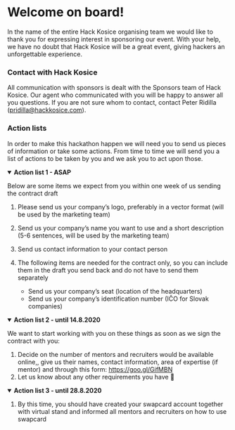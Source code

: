 # Welcome on board!

In the name of the entire Hack Kosice organising team we would like to thank you for expressing interest in sponsoring our event. With your help, we have no doubt that Hack Kosice will be a great event, giving hackers an unforgettable experience.

### Contact with Hack Kosice

All communication with sponsors is dealt with the Sponsors team of Hack Kosice. Our agent who communicated with you will be happy to answer all you questions. If you are not sure whom to contact, contact Peter Ridilla (<pridilla@hackkosice.com>).

### Action lists

In order to make this hackathon happen we will need you to send us pieces of information or take some actions. From time to time we will send you a list of actions to be taken by you and we ask you to act upon those.

<details open>
<summary><strong>Action list 1 - ASAP</strong></summary>
<p></p>

Below are some items we expect from you within one week of us sending the contract draft

1.  Please send us your company’s logo, preferably in a vector format (will be used by the marketing team)
2.  Send us your company’s name you want to use and a short description (5-6 sentences, will be used by the marketing team)
3.  Send us contact information to your contact person
4.  The following items are needed for the contract only, so you can include them in the draft you send back and do not have to send them separately

    * Send us your company’s seat (location of the headquarters)
    * Send us your company’s identification number (IČO for Slovak companies)
</details>

<details open>
<summary><strong>Action list 2 - until 14.8.2020</strong></summary>
<p></p>

We want to start working with you on these things as soon as we sign the contract with you:

1.  Decide on the number of mentors and recruiters would be available online,, give us their names, contact information, area of expertise (if mentor) and through this form: https://goo.gl/GifMBN
2.  Let us know about any other requirements you have 🙂
</details>

<details open>
<summary><strong>Action list 3 - until 28.8.2020</strong></summary>
<p></p>

1.  By this time, you should have created your swapcard account together with virtual stand and informed all mentors and recruiters on how to use swapcard

</details>
